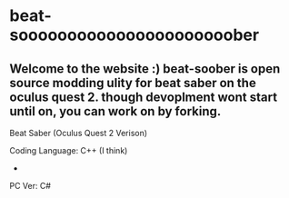 # beat-soooooooooooooooooooooober
Welcome to the website :)
beat-soober is open source modding ulity for beat saber on the oculus quest 2.
though devoplment wont start until on, you can work on by forking.
-
Beat Saber (Oculus Quest 2 Verison) 

Coding Language: C++ (I think)

-
PC Ver: C#
 
